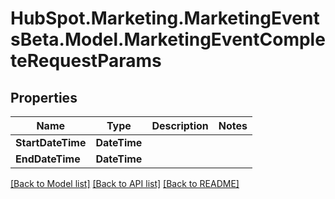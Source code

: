 # HubSpot.Marketing.MarketingEventsBeta.Model.MarketingEventCompleteRequestParams

## Properties

Name | Type | Description | Notes
------------ | ------------- | ------------- | -------------
**StartDateTime** | **DateTime** |  | 
**EndDateTime** | **DateTime** |  | 

[[Back to Model list]](../README.md#documentation-for-models) [[Back to API list]](../README.md#documentation-for-api-endpoints) [[Back to README]](../README.md)


